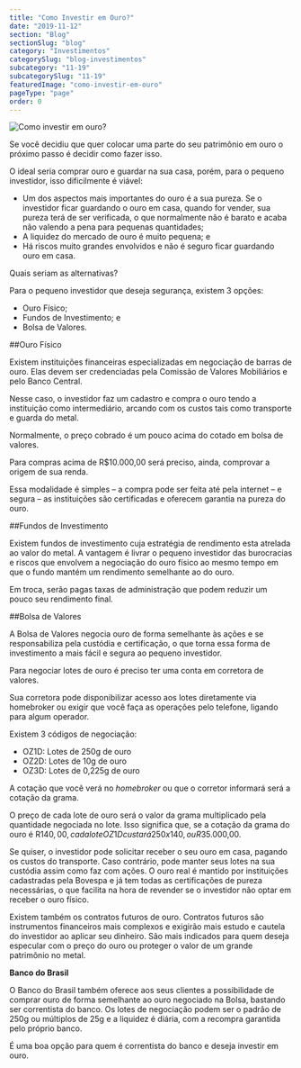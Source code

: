 ```yaml
---
title: "Como Investir em Ouro?"
date: "2019-11-12"
section: "Blog"
sectionSlug: "blog"
category: "Investimentos"
categorySlug: "blog-investimentos"
subcategory: "11-19"
subcategorySlug: "11-19"
featuredImage: "como-investir-em-ouro"
pageType: "page"
order: 0
---
```


![Como investir em ouro?](../img/como-investir-em-ouro.jpg)

Se você decidiu que quer colocar uma parte do seu patrimônio em ouro o próximo passo é decidir como fazer isso.

O ideal seria comprar ouro e guardar na sua casa, porém, para o pequeno investidor, isso dificilmente é viável:

- Um dos aspectos mais importantes do ouro é a sua pureza. Se o investidor ficar guardando o ouro em casa, quando for vender, sua pureza terá de ser verificada, o que normalmente não é barato e acaba não valendo a pena para pequenas quantidades;
- A liquidez do mercado de ouro é muito pequena; e
- Há riscos muito grandes envolvidos e não é seguro ficar guardando ouro em casa.

Quais seriam as alternativas?

Para o pequeno investidor que deseja segurança, existem 3 opções:

- Ouro Físico;
- Fundos de Investimento; e
- Bolsa de Valores.

##Ouro Físico

Existem instituições financeiras especializadas em negociação de barras de ouro. Elas devem ser credenciadas pela Comissão de Valores Mobiliários e pelo Banco Central.

Nesse caso, o investidor faz um cadastro e  compra o ouro tendo a instituição como intermediário, arcando com os custos tais como transporte e guarda do metal.

Normalmente, o preço cobrado é um pouco acima do cotado em bolsa de valores.

Para compras acima de R$10.000,00 será preciso, ainda, comprovar a origem de sua renda.

Essa modalidade é simples – a compra pode ser feita até pela internet – e segura – as instituições são certificadas e oferecem garantia na pureza do ouro.

##Fundos de Investimento

Existem fundos de investimento cuja estratégia de rendimento esta atrelada ao valor do metal. A vantagem é livrar o pequeno investidor das burocracias e riscos que envolvem a negociação do ouro físico ao mesmo tempo em que o fundo mantém um rendimento semelhante ao do ouro.

Em troca, serão pagas taxas de administração que podem reduzir um pouco seu rendimento final.

##Bolsa de Valores

A Bolsa de Valores negocia ouro de forma semelhante às ações e se responsabiliza pela custódia e certificação, o que torna essa forma de investimento a mais fácil e segura ao pequeno investidor.

Para negociar lotes de ouro é preciso ter uma conta em corretora de valores.

Sua corretora pode disponibilizar acesso aos lotes diretamente via homebroker ou exigir que você faça as operações pelo telefone, ligando para algum operador.

Existem 3 códigos de negociação:

- OZ1D: Lotes de 250g de ouro
- OZ2D: Lotes de 10g de ouro
- OZ3D: Lotes de 0,225g de ouro

A cotação que você verá no *homebroker* ou que o corretor informará será a cotação da grama.

O preço de cada lote de ouro será o valor da grama multiplicado pela quantidade negociada no lote. Isso significa que, se a cotação da grama do ouro é R$140,00, cada lote OZ1D custará 250 x 140, ou R$35.000,00.

Se quiser, o investidor pode solicitar receber o seu ouro em casa, pagando os custos do transporte. Caso contrário, pode manter seus lotes na sua custódia assim como faz com ações. O ouro real é mantido por instituições cadastradas pela Bovespa e já tem todas as certificações de pureza necessárias, o que facilita na hora de revender se o investidor não optar em receber o ouro físico.

Existem também os contratos futuros de ouro. Contratos futuros são instrumentos financeiros mais complexos e exigirão mais estudo e cautela do investidor ao aplicar seu dinheiro. São mais indicados para quem deseja especular com o preço do ouro ou proteger o valor de um grande patrimônio no metal.

**Banco do Brasil**

O Banco do Brasil também oferece aos seus clientes a possibilidade de comprar ouro de forma semelhante ao ouro negociado na Bolsa, bastando ser correntista do banco. Os lotes de negociação podem ser o padrão de 250g ou múltiplos de 25g e a liquidez é diária, com a recompra garantida pelo próprio banco.

É uma boa opção para quem é correntista do banco e deseja investir em ouro.